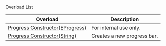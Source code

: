 Overload List

| Overload | Description |
| --- | --- |
| [Progress Constructor(EProgress)](Eplan.EplApi.Baseu~Eplan.EplApi.Base.Progress~_ctor(EProgress).html) | For internal use only. |
| [Progress Constructor(String)](Eplan.EplApi.Baseu~Eplan.EplApi.Base.Progress~_ctor(String).html) | Creates a new progress bar. |


